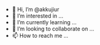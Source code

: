 - 👋 Hi, I’m @akkujiur
- 👀 I’m interested in ...
- 🌱 I’m currently learning ...
- 💞️ I’m looking to collaborate on ...
- 📫 How to reach me ...

<!---
akkujiur/akkujiur is a ✨ special ✨ repository because its `README.md` (this file) appears on your GitHub profile.
You can click the Preview link to take a look at your changes.
--->
